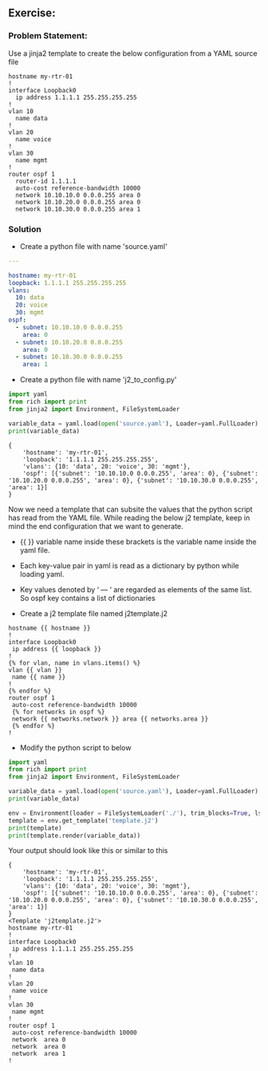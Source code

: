 ## Exercise:
### Problem Statement:
Use a jinja2 template to create the below configuration from a YAML source file

```text
hostname my-rtr-01
!
interface Loopback0
  ip address 1.1.1.1 255.255.255.255
!
vlan 10
  name data
!
vlan 20
  name voice
!
vlan 30
  name mgmt
!
router ospf 1
  router-id 1.1.1.1
  auto-cost reference-bandwidth 10000
  network 10.10.10.0 0.0.0.255 area 0
  network 10.10.20.0 0.0.0.255 area 0
  network 10.10.30.0 0.0.0.255 area 1
```

### Solution
- Create a python file with name 'source.yaml'

```yaml
---

hostname: my-rtr-01
loopback: 1.1.1.1 255.255.255.255
vlans:
  10: data
  20: voice
  30: mgmt
ospf:
  - subnet: 10.10.10.0 0.0.0.255
    area: 0
  - subnet: 10.10.20.0 0.0.0.255
    area: 0
  - subnet: 10.10.30.0 0.0.0.255
    area: 1
```

- Create a python file with name 'j2_to_config.py'

```py
import yaml
from rich import print
from jinja2 import Environment, FileSystemLoader

variable_data = yaml.load(open('source.yaml'), Loader=yaml.FullLoader)
print(variable_data)
```
```text
{
    'hostname': 'my-rtr-01',
    'loopback': '1.1.1.1 255.255.255.255',
    'vlans': {10: 'data', 20: 'voice', 30: 'mgmt'},
    'ospf': [{'subnet': '10.10.10.0 0.0.0.255', 'area': 0}, {'subnet': '10.10.20.0 0.0.0.255', 'area': 0}, {'subnet': '10.10.30.0 0.0.0.255', 'area': 1}]
}
```

Now we need a template that can subsite the values that the python script has read from the YAML file. While reading the below j2 template, keep in mind the end configuration that we want to generate.

- {{ }} variable name inside these brackets is the variable name inside the yaml file.
- Each key-value pair in yaml is read as a dictionary by python while loading yaml.
- Key values denoted by ‘ — ‘ are regarded as elements of the same list. So ospf key contains a list of dictionaries

- Create a j2 template file named j2template.j2

```j2
hostname {{ hostname }}
!
interface Loopback0
 ip address {{ loopback }}
!
{% for vlan, name in vlans.items() %}
vlan {{ vlan }}
 name {{ name }}
! 
{% endfor %}
router ospf 1
 auto-cost reference-bandwidth 10000
 {% for networks in ospf %}
 network {{ networks.network }} area {{ networks.area }}
 {% endfor %}
!
```

- Modify the python script to below

```py
import yaml
from rich import print
from jinja2 import Environment, FileSystemLoader

variable_data = yaml.load(open('source.yaml'), Loader=yaml.FullLoader)
print(variable_data)

env = Environment(loader = FileSystemLoader('./'), trim_blocks=True, lstrip_blocks=True)
template = env.get_template('template.j2')
print(template)
print(template.render(variable_data))

```
Your output should look like this or similar to this

```output
{
    'hostname': 'my-rtr-01',
    'loopback': '1.1.1.1 255.255.255.255',
    'vlans': {10: 'data', 20: 'voice', 30: 'mgmt'},
    'ospf': [{'subnet': '10.10.10.0 0.0.0.255', 'area': 0}, {'subnet': '10.10.20.0 0.0.0.255', 'area': 0}, {'subnet': '10.10.30.0 0.0.0.255', 'area': 1}]
}
<Template 'j2template.j2'>
hostname my-rtr-01
!
interface Loopback0
 ip address 1.1.1.1 255.255.255.255
!
vlan 10
 name data
! 
vlan 20
 name voice
! 
vlan 30
 name mgmt
! 
router ospf 1
 auto-cost reference-bandwidth 10000
 network  area 0
 network  area 0
 network  area 1
!
```
